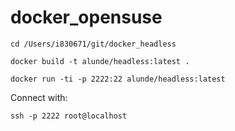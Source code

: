 # docker_opensuse

```
cd /Users/i830671/git/docker_headless

docker build -t alunde/headless:latest .

docker run -ti -p 2222:22 alunde/headless:latest

```
Connect with:
```
ssh -p 2222 root@localhost
```
